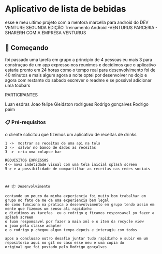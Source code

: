 
# Aplicativo de lista de bebidas  

esse e meu ultimo  projeto com a mentora marcella para android do DEV VENTURE SEGUNDA EDIÇÃO
Treinamento Android -VENTURUS
PARCERIA - SHARERH COM A EMPRESA VENTURUS

 
## 🚀 Começando
foi passado uma tarefa em grupo a principio de 4 pessoas eu mais 3 para construçao de um app expresso 
nos reunimos e decidimos que o aplicativo estaria pronto em 24 horas 
como o tempo real para desenvolvimento foi de 40 minutos e mais algum agora a noite optei por desenvolver 
no dojo e agora com restante do sabado escrever o readme e se possivel adicionar uma toobars

PARTICIPANTES 

Luan esdras
Joao felipe 
Gleidston rodrigues 
Rodrigo gonçalves 
Rodrigo paim


### 📋 Pré-requisitos

o cliente solicitou que fizemos um aplicativo de receitas de drinks 

```
1 ->  mostrar as receitas de uma api na tela 
2 ->  salvar no banco de dados as receitas 
3 ->  cria uma colapse bar 

REQUISITOS EXPRESSOS 
4-> nova indetidade visual com uma tela inicial splash screen 
5-> e a possibilidade de compartilhar as receitas nas redes sociais 



## 📦 Desenvolvimento

contando um pouco da minha experiencia foi muito bom trabalhar em grupo no fato de me da uma experiencia bem legal 
de como funciona na pratica o desenvolvimento em grupo tendo assim em mente que fizemos um senso ali rapidinho 
e dividimos as tarefas  eu o rodrigo g ficamos responsavel po fazer a splash screen 
o luan responsavel por fazer a main xml e o item da recycle view 
o joao pela classe adapter 
e o rodrigo p chegou algun tempo depois e interagiu com todos 

apos a conclusao outro desafio juntar tudo rapidinho e subir em um repositorio aqui no git no caso esse meu e uma copia do 
original que foi postado pelo Rodrigo gonçalves




